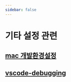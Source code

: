 ```yaml
---
sidebar: false
---
```


# 기타 설정 관련

## [mac 개발환경설정](./devEnv)

## [vscode-debugging](./vscode-debugging)
